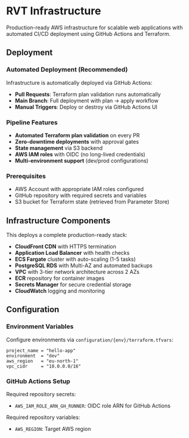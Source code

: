 # RVT Infrastructure

Production-ready AWS infrastructure for scalable web applications with automated CI/CD deployment using GitHub Actions and Terraform.

## Deployment

### Automated Deployment (Recommended)

Infrastructure is automatically deployed via GitHub Actions:

- **Pull Requests**: Terraform plan validation runs automatically
- **Main Branch**: Full deployment with plan → apply workflow  
- **Manual Triggers**: Deploy or destroy via GitHub Actions UI

### Pipeline Features

- **Automated Terraform plan validation** on every PR
- **Zero-downtime deployments** with approval gates
- **State management** via S3 backend  
- **AWS IAM roles** with OIDC (no long-lived credentials)
- **Multi-environment support** (dev/prod configurations)

### Prerequisites

- AWS Account with appropriate IAM roles configured
- GitHub repository with required secrets and variables
- S3 bucket for Terraform state (retrieved from Parameter Store)

## Infrastructure Components

This deploys a complete production-ready stack:

- **CloudFront CDN** with HTTPS termination
- **Application Load Balancer** with health checks
- **ECS Fargate** cluster with auto-scaling (1-5 tasks)
- **PostgreSQL RDS** with Multi-AZ and automated backups
- **VPC** with 3-tier network architecture across 2 AZs
- **ECR** repository for container images
- **Secrets Manager** for secure credential storage
- **CloudWatch** logging and monitoring

## Configuration

### Environment Variables

Configure environments via `configuration/{env}/terraform.tfvars`:

```hcl
project_name = "hello-app"
environment  = "dev"
aws_region   = "eu-north-1"
vpc_cidr     = "10.0.0.0/16"
```

### GitHub Actions Setup

Required repository secrets:
- `AWS_IAM_ROLE_ARN_GH_RUNNER`: OIDC role ARN for GitHub Actions

Required repository variables:
- `AWS_REGION`: Target AWS region
